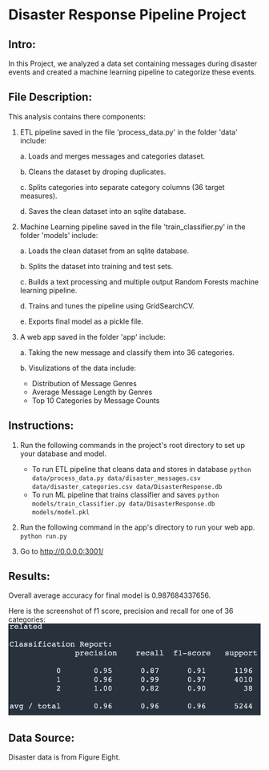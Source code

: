 # Disaster Response Pipeline Project

## Intro: 
In this Project, we analyzed a data set containing messages during disaster events and created a machine learning pipeline to categorize these events. 

## File Description:
This analysis contains there components:

1. ETL pipeline saved in the file 'process_data.py' in the folder 'data' include:

   a. Loads and merges messages and categories dataset.
   
   b. Cleans the dataset by droping duplicates.
   
   c. Splits categories into separate category columns (36 target measures).
   
   d. Saves the clean dataset into an sqlite database.
   
2. Machine Learning pipeline saved in the file 'train_classifier.py' in the folder 'models' include:

   a. Loads the clean dataset from an sqlite database.
   
   b. Splits the dataset into training and test sets.
   
   c. Builds a text processing and multiple output Random Forests machine learning pipeline.
   
   d. Trains and tunes the pipeline using GridSearchCV.
   
   e. Exports final model as a pickle file.
   
3. A web app saved in the folder 'app' include:

   a. Taking the new message and classify them into 36 categories.
   
   b. Visulizations of the data include: 
   
      - Distribution of Message Genres
      - Average Message Length by Genres 
      - Top 10 Categories by Message Counts

## Instructions:
1. Run the following commands in the project's root directory to set up your database and model.

    - To run ETL pipeline that cleans data and stores in database
        `python data/process_data.py data/disaster_messages.csv data/disaster_categories.csv data/DisasterResponse.db`
    - To run ML pipeline that trains classifier and saves
        `python models/train_classifier.py data/DisasterResponse.db models/model.pkl`

2. Run the following command in the app's directory to run your web app.
    `python run.py`

3. Go to http://0.0.0.0:3001/

## Results:
Overall average accuracy for final model is 0.987684337656. 

Here is the screenshot of f1 score, precision and recall for one of 36 categories:
![result screenshot](models/related_result.png)

## Data Source:
Disaster data is from Figure Eight.